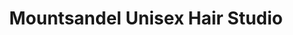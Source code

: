 ---
title: "Mountsandel Unisex Hair Studio"
url: /coleraine/mountsandel-unisex-hair-studio/
shop: hairdresser
---